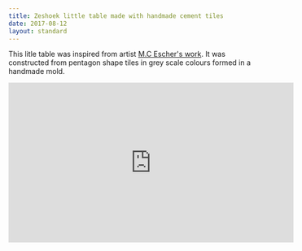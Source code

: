 ```yaml
---
title: Zeshoek little table made with handmade cement tiles
date: 2017-08-12
layout: standard
---
```


This litle table was inspired from artist <a href="http://www.mcescher.com/
">M.C Escher's work</a>. It was constructed from pentagon shape tiles in grey scale colours formed in a handmade mold. 

<iframe width="560" height="315" src="https://www.youtube.com/embed/r2-WXlt5KiA?rel=0" frameborder="0" allow="autoplay; encrypted-media" allowfullscreen></iframe>
